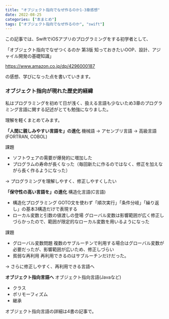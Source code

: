 ```yaml
---
title: "オブジェクト指向でなぜ作るのか1-3章感想"
date: 2022-08-25
categories: ["本まとめ"]
tags: ["オブジェクト指向でなぜ作るのか", "swift"]
---
```


この記事では、SwiftでiOSアプリのプログラミングをする初学者として、

「オブジェクト指向でなぜつくるのか 第3版 知っておきたいOOP、設計、アジャイル開発の基礎知識」

https://www.amazon.co.jp/dp/4296000187

の感想、学びになった点を書いていきます。

### オブジェクト指向が現れた歴史的経緯

私はプログラミングを初めて日が浅く、扱える言語も少ないため3章のプログラミング言語に関する記述がとても勉強になりました。

理解を軽くまとめてみます。

**「人間に親しみやすい言語を」の進化**
機械語 → アセンブリ言語 → 高級言語(FORTRAN, COBOL)

課題
* ソフトウェアの需要が爆発的に増加した
* プログラムの寿命が長くなった（毎回新たに作るのではなく、修正を加えながら長く作るようになった）

→ プログラミングを理解しやすく、修正しやすくしたい

**「保守性の高い言語を」の進化**
構造化言語(C言語)
* 構造化プログラミング
  GOTO文を使わず「順次実行」「条件分岐」「繰り返し」の基本3構造だけで表現する
* ローカル変数と引数の値渡しの登場
  グローバル変数は影響範囲が広く修正しづらかったので、範囲が限定的なローカル変数を用いるようになった

課題 
* グローバル変数問題
  複数のサブルーチンで利用する場合はグローバル変数が必要だったが、影響範囲が広いため、修正しづらい
* 貧弱な再利用
  再利用できるのはサブルーチンだけだった。

→ さらに修正しやすく、再利用できる言語へ

**オブジェクト指向言語へ**
オブジェクト指向言語(Javaなど)
* クラス
* ポリモーフィズム
* 継承

オブジェクト指向言語の詳細は4書の記事で。